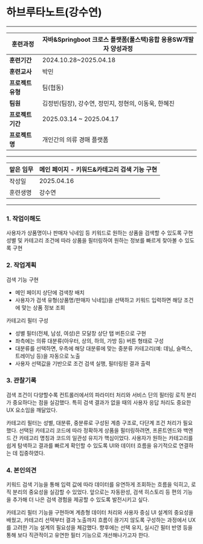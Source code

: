 # 하브루타노트(강수연)

---

| **훈련과정** | 자바&Springboot 크로스 플랫폼(풀스택)융합 응용SW개발자 양성과정 |
| --- | --- |
| **훈련기간** | 2024.10.28~2025.04.18 |
| **훈련교사** | 박민 |
| **프로젝트 유형** | 팀(협동) |
| **팀원** | 김정빈(팀장), 강수연, 정민지, 정현의, 이동욱, 한혜진 |
| **프로젝트 기간** | 2025.03.14 ~ 2025.04.17 |
| **프로젝트명** | 개인간의 의류 경매 플랫폼 |

---

| 맡은 임무 | 메인 페이지 - 키워드&카테고리 검색 기능 구현 |
| --- | --- |
| 작성일 | 2025.04.16 |
| 훈련생명 | 강수연 |

---

### 1. 작업이해도

사용자가 상품명이나 판매자 닉네임 등 키워드로 원하는 상품을 검색할 수 있도록 구현
성별 및 카테고리 조건에 따라 상품을 필터링하여 원하는 정보를 빠르게 찾아볼 수 있도록 구현

### 2. 작업계획

검색 기능 구현
- 메인 페이지 상단에 검색창 배치<br>
- 사용자가 검색 유형(상품명/판매자 닉네임)을 선택하고 키워드 입력하면 해당 조건에 맞는 상품 정보 조회
  
카테고리 필터 구성
- 성별 필터(전체, 남성, 여성)은 모달창 상단 탭 버튼으로 구현<br>
- 좌측에는 의류 대분류(아우터, 상의, 하의, 가방 등) 버튼 형태로 구성<br>
- 대분류를 선택하면, 우측에 해당 대분류에 맞는 중분류 카테고리(예: 데님, 슬랙스, 트레이닝 등)을 자동으로 노출<br>
- 사용자 선택값을 기반으로 조건 검색 실행, 필터링된 결과 출력

### 3. 관찰기록

검색 조건이 다양할수록 컨트롤러에서의 파라미터 처리와 서비스 단의 필터링 로직 분리가 중요하다는 점을 실감했다.
특히 검색 결과가 없을 때의 사용자 응답 처리도 중요한 UX 요소임을 깨달았다.

카테고리 필터는 성별, 대분류, 중분류로 구성된 계층 구조로, 다단계 조건 처리가 필요했다.
선택된 카테고리 코드에 따라 정확하게 상품을 필터링하려면, 프론트엔드와 백엔드 간 카테고리 명칭과 코드의 일관성 유지가 핵심이었다.
사용자가 원하는 카테고리를 쉽게 탐색하고 결과를 빠르게 확인할 수 있도록 UI와 데이터 흐름을 유기적으로 연결하는 데 집중하였다.

### 4. 본인의견

키워드 검색 기능을 통해 입력 값에 따라 데이터를 유연하게 조회하는 흐름을 익히고, 로직 분리의 중요성을 실감할 수 있었다.
앞으로는 자동완성, 검색 히스토리 등 편의 기능을 추가해 더 나은 검색 경험을 제공할 수 있도록 발전시키고 싶다.

카테고리 필터 기능을 구현하며 계층형 데이터 처리와 사용자 중심 UI 설계의 중요성을 배웠고,
카테고리 선택부터 결과 노출까지 흐름이 끊기지 않도록 구성하는 과정에서 UX를 고려한 기능 설계의 필요성을 체감했다.
향후에는 선택 유지, 실시간 필터 반영 등을 통해 보다 직관적이고 유연한 필터 기능으로 개선해나가고자 한다.
